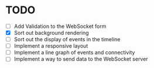 # TODO

- [ ] Add Validation to the WebSocket form
- [x] Sort out background rendering
- [ ] Sort out the display of events in the timeline
- [ ] Implement a responsive layout
- [ ] Implement a line graph of events and connectivity
- [ ] Implement a way to send data to the WebSocket server

